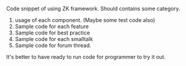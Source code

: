 Code snippet of using ZK framework.
Should contains some category.
1. usage of each component. (Maybe some test code also)
2. Sample code for each feature
3. Sample code for best practice
3. Sample code for each smalltalk
4. Sample code for forum thread.

It's better to have ready to run code for programmer to try it out.